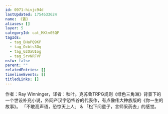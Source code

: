 ```yaml
---
id: 0971-hivjc94d
lastUpdated: 1754633624
name: 《眚》
aliases: []
layer: 5
categoryId: cat_MXtv05QF
tagIds:
  - tag_BHaPQ9KP
  - tag_Ocbts3Oq
  - tag_GzQaUIog
  - tag_5rvNRFVP
nsfw: false
parent: ""
relatedEntries: []
timelineEvents: []
titledLinks: []
---
```


作者：Ray Winninger，译者：秋叶。克苏鲁TRPG规则《绿色三角洲》背景下的一个世设补充小说，外网产汉字恐怖谷的代表作，有点像伟大种族版的《你一生的故事》。 「不敢高声语，恐惊天上人」 & 「松下问童子，言师采药去」的感觉。